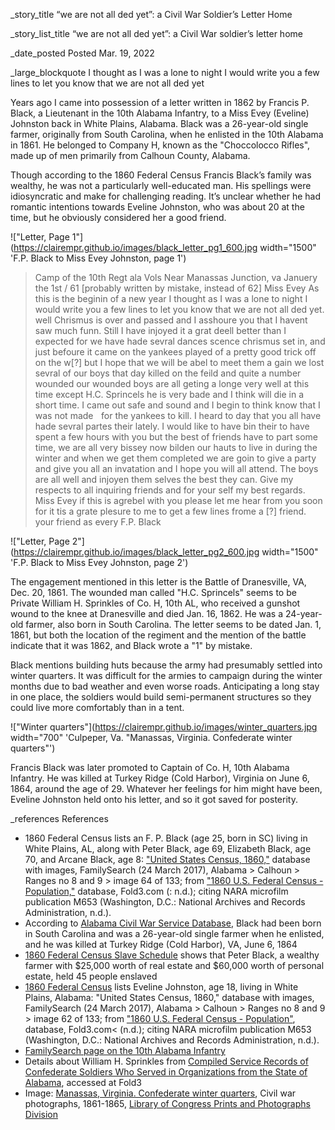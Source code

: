 _story_title “we are not all ded yet”: a Civil War Soldier’s Letter Home

_story_list_title “we are not all ded yet”: a Civil War soldier’s letter home  

_date_posted Posted Mar. 19, 2022

_large_blockquote I thought as I was a lone to night I would write you a few lines to let you know that we are not all ded yet

Years ago I came into possession of a letter written in 1862 by Francis P. Black, a Lieutenant in the 10th Alabama Infantry, to a Miss Evey (Eveline) Johnston back in White Plains, Alabama. Black was a 26-year-old single farmer, originally from South Carolina, when he enlisted in the 10th Alabama in 1861. He belonged to Company H, known as the "Choccolocco Rifles", made up of men primarily from Calhoun County, Alabama.

Though according to the 1860 Federal Census Francis Black’s family was wealthy, he was not a particularly well-educated man. His spellings were idiosyncratic and make for challenging reading. It’s unclear whether he had romantic intentions towards Eveline Johnston, who was about 20 at the time, but he obviously considered her a good friend.

!["Letter, Page 1"](https://clairempr.github.io/images/black_letter_pg1_600.jpg width="1500" 'F.P. Black to Miss Evey Johnston, page 1')

> Camp of the 10th Regt ala Vols
> Near Manassas Junction, va
> Januery the 1st / 61 [probably written by mistake, instead of 62]
> Miss Evey
> As this is the beginin of a new year I thought as I was a lone to night I would write you a few lines to let you know that we are not all ded yet. well Chrismus is over and passed and I asshoure you that I havent saw much funn. Still I have injoyed it a grat deell better than I expected for we have hade sevral dances scence chrismus set in, and just befoure it came on the yankees played of a pretty good trick off on the w[?] but I hope that we will be abel to meet them a gain we lost sevral of our boys that day killed on the feild and quite a number wounded our wounded boys are all geting a longe very well at this time except H.C. Sprincels he is very bade and I think will die in a short time. I came out safe and sound and I begin to think know that I was not made    for the yankees to kill. I heard to day that you all have hade sevral partes their lately. I would like to have bin their to have spent a few hours with you but the best of friends have to part some time, we are all very bissey now bilden our hauts to live in during the winter and when we get them completed we are goin to give a party and give you all an invatation and I hope you will all attend. The boys are all well and injoyen them selves the best they can. Give my respects to all inquiring friends and for your self my best regards. Miss Evey if this is agrebel with you please let me hear from you soon for it tis a grate plesure to me to get a few lines frome a [?] friend. your friend as every
> F.P. Black

!["Letter, Page 2"](https://clairempr.github.io/images/black_letter_pg2_600.jpg width="1500" 'F.P. Black to Miss Evey Johnston, page 2')

The engagement mentioned in this letter is the Battle of Dranesville, VA, Dec. 20, 1861. The wounded man called "H.C. Sprincels" seems to be Private William H. Sprinkles of Co. H, 10th AL, who received a gunshot wound to the knee at Dranesville and died Jan. 16, 1862. He was a 24-year-old farmer, also born in South Carolina. The letter seems to be dated Jan. 1, 1861, but both the location of the regiment and the mention of the battle indicate that it was 1862, and Black wrote a "1" by mistake. 

Black mentions building huts because the army had presumably settled into winter quarters. It was difficult for the armies to campaign during the winter months due to bad weather and even worse roads. Anticipating a long stay in one place, the soldiers would build semi-permanent structures so they could live more comfortably than in a tent.

!["Winter quarters"](https://clairempr.github.io/images/winter_quarters.jpg width="700" 'Culpeper, Va. "Manassas, Virginia. Confederate winter quarters"')

Francis Black was later promoted to Captain of Co. H, 10th Alabama Infantry. He was killed at Turkey Ridge (Cold Harbor), Virginia on June 6, 1864, around the age of 29. Whatever her feelings for him might have been, Eveline Johnston held onto his letter, and so it got saved for posterity.

_references References
- 1860 Federal Census lists an F. P. Black (age 25, born in SC) living in White Plains, AL, along with Peter Black, age 69, Elizabeth Black, age 70, and Arcane Black, age 8: <a href="https://familysearch.org/ark:/61903/3:1:33SQ-GYBR-S4P?cc=1473181&wc=7QN3-GLG%3A1589422203%2C1589422213%2C1592312894">"United States Census, 1860,"</a> database with images, FamilySearch</a> (24 March 2017), Alabama > Calhoun > Ranges no 8 and 9 > image 64 of 133; from <a href="http://www.fold3.com">"1860 U.S. Federal Census - Population,"</a> database, Fold3.com (: n.d.); citing NARA microfilm publication M653 (Washington, D.C.: National Archives and Records Administration, n.d.).
- According to <a href="https://archives.alabama.gov/civilwar/soldier.cfm?id=14421">Alabama Civil War Service Database</a>, Black had been born in South Carolina and was a 26-year-old single farmer when he enlisted, and he was killed at Turkey Ridge (Cold Harbor), VA, June 6, 1864
- <a href="https://search.ancestry.com/cgi-bin/sse.dll?dbid=7668&indiv=try&h=91489114">1860 Federal Census Slave Schedule</a> shows that Peter Black, a wealthy farmer with $25,000 worth of real estate and $60,000 worth of personal estate, held 45 people enslaved
- <a href="https://familysearch.org/ark:/61903/3:1:33S7-9YBR-S7P?cc=1473181&wc=7QN3-GLG%3A1589422203%2C1589422213%2C1592312894">1860 Federal Census</a> lists Eveline Johnston, age 18, living in White Plains, Alabama: "United States Census, 1860," database with images, FamilySearch (24 March 2017), Alabama > Calhoun > Ranges no 8 and 9 > image 62 of 133; from <a href="http://www.fold3.com">"1860 U.S. Federal Census - Population"</a>, database, Fold3.com< (n.d.); citing NARA microfilm publication M653 (Washington, D.C.: National Archives and Records Administration, n.d.).
- <a href="https://www.familysearch.org/en/wiki/10th_Regiment,_Alabama_Infantry">FamilySearch page on the 10th Alabama Infantry</a>
- Details about William H. Sprinkles from <a href="https://www.fold3.com/image/11513888">Compiled Service Records of Confederate Soldiers Who Served in Organizations from the State of Alabama</a>, accessed at Fold3
- Image: <a href="https://www.loc.gov/pictures/collection/cwp/item/2018666349/">Manassas, Virginia. Confederate winter quarters</a>, Civil war photographs, 1861-1865, <a href="https://www.loc.gov/pictures/">Library of Congress Prints and Photographs Division</a>

